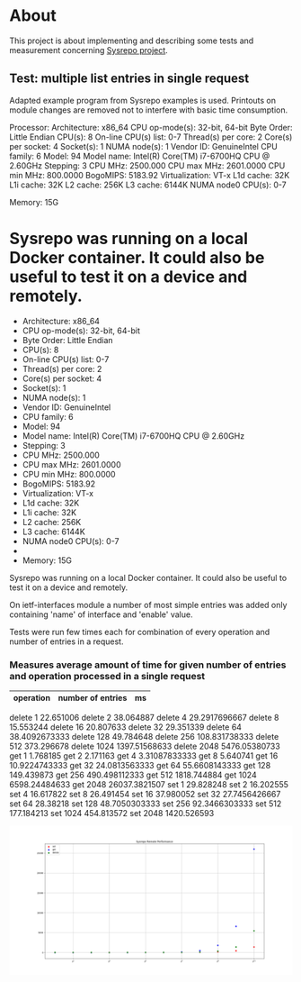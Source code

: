 # About
This project is about implementing and describing some tests and measurement concerning [Sysrepo project](http://www.sysrepo.org).


## Test: multiple list entries in single request
Adapted example program from Sysrepo examples is used. Printouts on module
changes are removed not to interfere with basic time consumption.

Processor:
Architecture:          x86_64
CPU op-mode(s):        32-bit, 64-bit
Byte Order:            Little Endian
CPU(s):                8
On-line CPU(s) list:   0-7
Thread(s) per core:    2
Core(s) per socket:    4
Socket(s):             1
NUMA node(s):          1
Vendor ID:             GenuineIntel
CPU family:            6
Model:                 94
Model name:            Intel(R) Core(TM) i7-6700HQ CPU @ 2.60GHz
Stepping:              3
CPU MHz:               2500.000
CPU max MHz:           2601.0000
CPU min MHz:           800.0000
BogoMIPS:              5183.92
Virtualization:        VT-x
L1d cache:             32K
L1i cache:             32K
L2 cache:              256K
L3 cache:              6144K
NUMA node0 CPU(s):     0-7

Memory: 15G

Sysrepo was running on a local Docker container. It could also be useful to test it on a device and remotely.
=======
* Architecture:          x86_64
* CPU op-mode(s):        32-bit, 64-bit
* Byte Order:            Little Endian
* CPU(s):                8
* On-line CPU(s) list:   0-7
* Thread(s) per core:    2
* Core(s) per socket:    4
* Socket(s):             1
* NUMA node(s):          1
* Vendor ID:             GenuineIntel
* CPU family:            6
* Model:                 94
* Model name:            Intel(R) Core(TM) i7-6700HQ CPU @ 2.60GHz
* Stepping:              3
* CPU MHz:               2500.000
* CPU max MHz:           2601.0000
* CPU min MHz:           800.0000
* BogoMIPS:              5183.92
* Virtualization:        VT-x
* L1d cache:             32K
* L1i cache:             32K
* L2 cache:              256K
* L3 cache:              6144K
* NUMA node0 CPU(s):     0-7
*
* Memory: 15G

Sysrepo was running on a local Docker container. It could also be useful to test
it on a device and remotely.


On ietf-interfaces module a number of most simple entries was added only
containing 'name' of interface and 'enable' value.

Tests were run few times each for combination of every operation and number of
entries in a request.

### Measures average amount of time for given number of entries and operation  processed in a single request
operation | number of entries | ms
--------- | ----------------- | --
delete 	1 	22.651006
delete 	2 	38.064887
delete 	4 	29.2917696667
delete 	8 	15.553244
delete 	16 	20.807633
delete 	32 	29.351339
delete 	64 	38.4092673333
delete 	128 	49.784648
delete 	256 	108.831738333
delete 	512 	373.296678
delete 	1024 	1397.51568633
delete 	2048 	5476.05380733
get 	1 	1.768185
get 	2 	2.171163
get 	4 	3.31087833333
get 	8 	5.640741
get 	16 	10.9224743333
get 	32 	24.0813563333
get 	64 	55.6608143333
get 	128 	149.439873
get 	256 	490.498112333
get 	512 	1818.744884
get 	1024 	6598.24484633
get 	2048 	26037.3821507
set 	1 	29.828248
set 	2 	16.202555
set 	4 	16.617822
set 	8 	26.491454
set 	16 	37.980052
set 	32 	27.7456426667
set 	64 	28.38218
set 	128 	48.7050303333
set 	256 	92.3466303333
set 	512 	177.184213
set 	1024 	454.813572
set 	2048 	1420.526593

![TestImg](/res/img/sysrepo_remote_perf_1.png)

